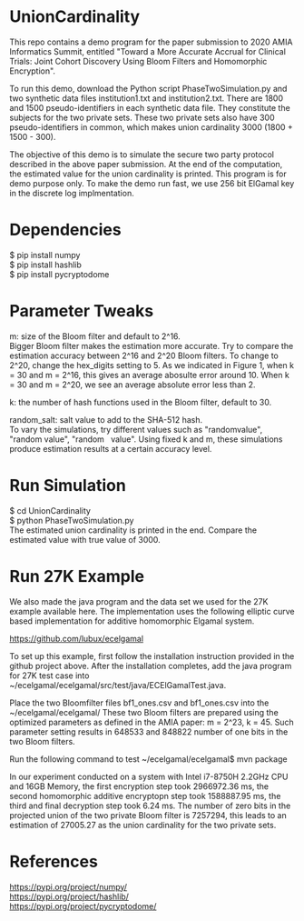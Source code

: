 # UnionCardinality
This repo contains a demo program for the paper submission to 2020 AMIA Informatics Summit, entitled "Toward a More Accurate Accrual for Clinical Trials: Joint Cohort Discovery Using Bloom Filters and Homomorphic Encryption". 

To run this demo, download the Python script PhaseTwoSimulation.py and two synthetic data files institution1.txt and institution2.txt. There are 1800 and 1500 pseudo-identifiers in each synthetic data file. They constitute the subjects for the two private sets. These two private sets also have 300 pseudo-identifiers in common, which makes union cardinality 3000 (1800 + 1500 - 300).

The objective of this demo is to simulate the secure two party protocol described in the above paper submission. At the end of the computation, the estimated value for the union cardinality is printed. This program is for demo purpose only. To make the demo run fast, we use 256 bit ElGamal key in the discrete log implmentation.

# Dependencies  
$ pip install numpy  
$ pip install hashlib  
$ pip install pycryptodome  

# Parameter Tweaks
m: size of the Bloom filter and default to 2^16.  
Bigger Bloom filter makes the estimation more accurate. Try to compare the estimation accuracy between 2^16 and 2^20 Bloom filters. To change to 2^20, change the hex_digits setting to 5. As we indicated in Figure 1, when k = 30 and m = 2^16, this gives an average abosulte error around 10. When k = 30 and m = 2^20, we see an average absolute error less than 2.

k: the number of hash functions used in the Bloom filter, default to 30.  

random_salt: salt value to add to the SHA-512 hash.  
To vary the simulations, try different values such as "randomvalue", "random&nbsp;value", "random&nbsp;&nbsp;&nbsp;value". Using fixed k and m, these simulations produce estimation results at a certain accuracy level.

# Run Simulation  
$ cd UnionCardinality  
$ python PhaseTwoSimulation.py  
The estimated union cardinality is printed in the end. Compare the estimated value with true value of 3000.

# Run 27K Example  
We also made the java program and the data set we used for the 27K example available here. The implementation uses the following elliptic curve based implementation for additive homomorphic Elgamal system.

https://github.com/lubux/ecelgamal

To set up this example, first follow the installation instruction provided in the github project above. After the installation completes, add the java program for 27K test case into ~/ecelgamal/ecelgamal/src/test/java/ECElGamalTest.java.

Place the two Bloomfilter files bf1_ones.csv and bf1_ones.csv into the ~/ecelgamal/ecelgamal/ These two Bloom filters are prepared using the optimized parameters as defined in the AMIA paper: m = 2^23, k = 45. Such parameter setting results in 648533 and 848822 number of one bits in the two Bloom filters. 

Run the following command to test
~/ecelgamal/ecelgamal$ mvn package

In our experiment conducted on a system with Intel i7-8750H 2.2GHz CPU and 16GB Memory, the first encryption step took 2966972.36 ms, the second homomorphic additive encryptopn step took 1588887.95 ms, the third and final decryption step took 6.24 ms. The number of zero bits in the projected union of the two private Bloom filter is 7257294, this leads to an estimation of 27005.27 as the union cardinality for the two private sets.

# References
https://pypi.org/project/numpy/  
https://pypi.org/project/hashlib/  
https://pypi.org/project/pycryptodome/  
